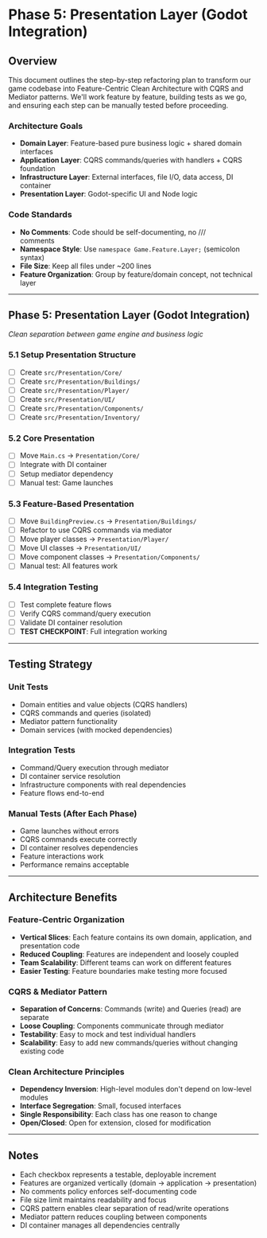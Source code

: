 # Phase 5: Presentation Layer (Godot Integration)

## Overview
This document outlines the step-by-step refactoring plan to transform our game codebase into Feature-Centric Clean Architecture with CQRS and Mediator patterns. We'll work feature by feature, building tests as we go, and ensuring each step can be manually tested before proceeding.

### Architecture Goals
- **Domain Layer**: Feature-based pure business logic + shared domain interfaces
- **Application Layer**: CQRS commands/queries with handlers + CQRS foundation
- **Infrastructure Layer**: External interfaces, file I/O, data access, DI container
- **Presentation Layer**: Godot-specific UI and Node logic

### Code Standards
- **No Comments**: Code should be self-documenting, no /// <summary> comments
- **Namespace Style**: Use `namespace Game.Feature.Layer;` (semicolon syntax)
- **File Size**: Keep all files under ~200 lines
- **Feature Organization**: Group by feature/domain concept, not technical layer

---

## Phase 5: Presentation Layer (Godot Integration)
*Clean separation between game engine and business logic*

### 5.1 Setup Presentation Structure
- [ ] Create `src/Presentation/Core/`
- [ ] Create `src/Presentation/Buildings/`
- [ ] Create `src/Presentation/Player/`
- [ ] Create `src/Presentation/UI/`
- [ ] Create `src/Presentation/Components/`
- [ ] Create `src/Presentation/Inventory/`

### 5.2 Core Presentation
- [ ] Move `Main.cs` → `Presentation/Core/`
- [ ] Integrate with DI container
- [ ] Setup mediator dependency
- [ ] Manual test: Game launches

### 5.3 Feature-Based Presentation
- [ ] Move `BuildingPreview.cs` → `Presentation/Buildings/`
- [ ] Refactor to use CQRS commands via mediator
- [ ] Move player classes → `Presentation/Player/`
- [ ] Move UI classes → `Presentation/UI/`
- [ ] Move component classes → `Presentation/Components/`
- [ ] Manual test: All features work

### 5.4 Integration Testing
- [ ] Test complete feature flows
- [ ] Verify CQRS command/query execution
- [ ] Validate DI container resolution
- [ ] **TEST CHECKPOINT**: Full integration working

---

## Testing Strategy

### Unit Tests
- Domain entities and value objects (CQRS handlers)
- CQRS commands and queries (isolated)
- Mediator pattern functionality
- Domain services (with mocked dependencies)

### Integration Tests
- Command/Query execution through mediator
- DI container service resolution
- Infrastructure components with real dependencies
- Feature flows end-to-end

### Manual Tests (After Each Phase)
- Game launches without errors
- CQRS commands execute correctly
- DI container resolves dependencies
- Feature interactions work
- Performance remains acceptable

---

## Architecture Benefits

### Feature-Centric Organization
- **Vertical Slices**: Each feature contains its own domain, application, and presentation code
- **Reduced Coupling**: Features are independent and loosely coupled
- **Team Scalability**: Different teams can work on different features
- **Easier Testing**: Feature boundaries make testing more focused

### CQRS & Mediator Pattern
- **Separation of Concerns**: Commands (write) and Queries (read) are separate
- **Loose Coupling**: Components communicate through mediator
- **Testability**: Easy to mock and test individual handlers
- **Scalability**: Easy to add new commands/queries without changing existing code

### Clean Architecture Principles
- **Dependency Inversion**: High-level modules don't depend on low-level modules
- **Interface Segregation**: Small, focused interfaces
- **Single Responsibility**: Each class has one reason to change
- **Open/Closed**: Open for extension, closed for modification

---

## Notes
- Each checkbox represents a testable, deployable increment
- Features are organized vertically (domain → application → presentation)
- No comments policy enforces self-documenting code
- File size limit maintains readability and focus
- CQRS pattern enables clear separation of read/write operations
- Mediator pattern reduces coupling between components
- DI container manages all dependencies centrally
